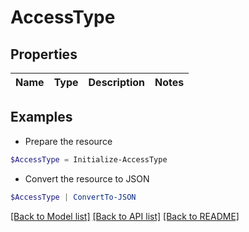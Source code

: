 # AccessType
## Properties

Name | Type | Description | Notes
------------ | ------------- | ------------- | -------------

## Examples

- Prepare the resource
```powershell
$AccessType = Initialize-AccessType 
```

- Convert the resource to JSON
```powershell
$AccessType | ConvertTo-JSON
```

[[Back to Model list]](../README.md#documentation-for-models) [[Back to API list]](../README.md#documentation-for-api-endpoints) [[Back to README]](../README.md)

